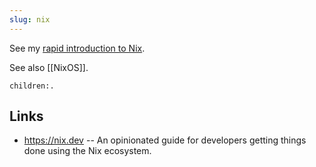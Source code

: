 ```yaml
---
slug: nix
---
```


See my [rapid introduction to Nix](https://nixos.asia/en/blog/nix-rapid).

See also [[NixOS]].

```query
children:.
```

## Links

- https://nix.dev -- An opinionated guide for developers getting things done using the Nix ecosystem.
